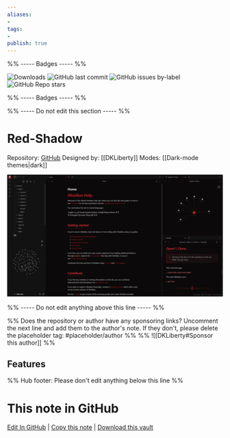 ```yaml
---
aliases:
- 
tags: 
- 
publish: true
---
```


%% ----- Badges ----- %%

![Downloads](https://img.shields.io/badge/downloads-232-573E7A?style=for-the-badge&logo=)
![GitHub last commit](https://img.shields.io/github/last-commit/DKLiberty/Red-Shadow?color=573E7A&label=last%20update&logo=github&style=for-the-badge)
![GitHub issues by-label](https://img.shields.io/github/issues/DKLiberty/Red-Shadow/help%20wanted?color=573E7A&logo=github&style=for-the-badge) 
![GitHub Repo stars](https://img.shields.io/github/stars/DKLiberty/Red-Shadow?color=573E7A&logo=github&style=for-the-badge)

%% ----- Badges ----- %%

%% ----- Do not edit this section ----- %%

# Red-Shadow

Repository: [GitHub](https://github.com/DKLiberty/Red-Shadow)
Designed by: [[DKLiberty]]
Modes: [[Dark-mode themes|dark]]



![screenshot](https://github.com/DKLiberty/Red-Shadow/raw/HEAD/Resources/Screenshot.png)

%% ----- Do not edit anything above this line ----- %% 

%% Does the repository or author have any sponsoring links? Uncomment the next line and add them to the author's note. If they don't, please delete the placeholder tag: #placeholder/author %%
%% ![[DKLiberty#Sponsor this author]] %%


## Features



%% Hub footer: Please don't edit anything below this line %%

# This note in GitHub

<span class="git-footer">[Edit In GitHub](https://github.dev/obsidian-community/obsidian-hub/blob/main/02%20-%20Community%20Expansions/02.05%20All%20Community%20Expansions/Themes/Red-Shadow.md "git-hub-edit-note") | [Copy this note](https://raw.githubusercontent.com/obsidian-community/obsidian-hub/main/02%20-%20Community%20Expansions/02.05%20All%20Community%20Expansions/Themes/Red-Shadow.md "git-hub-copy-note") | [Download this vault](https://github.com/obsidian-community/obsidian-hub/archive/refs/heads/main.zip "git-hub-download-vault") </span>

